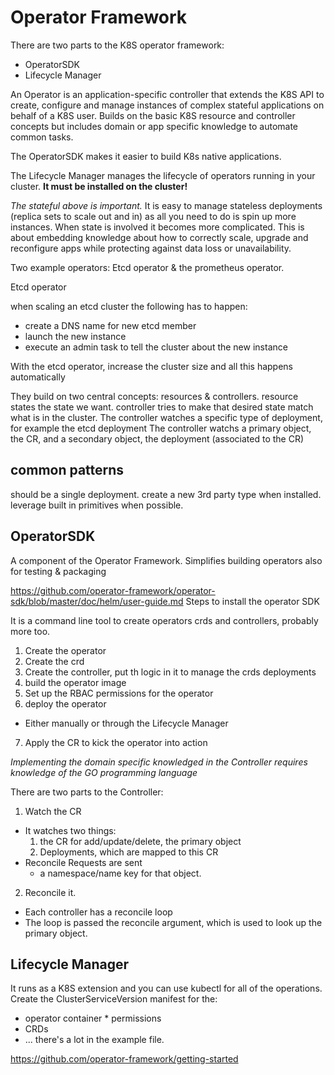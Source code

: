 # Operator Framework

There are two parts to the K8S operator framework:

* OperatorSDK
* Lifecycle Manager

An Operator is an application-specific controller that extends the K8S API to create, configure and manage instances of complex stateful applications on behalf of a K8S user.
Builds on the basic K8S resource and controller concepts but includes domain or app specific knowledge to automate common tasks.

The OperatorSDK makes it easier to build K8s native applications.

The Lifecycle Manager manages the lifecycle of operators running in your cluster.
**It must be installed on the cluster!**

*The stateful above is important.*
It is easy to manage stateless deployments (replica sets to scale out and in) as all you need to do is spin up more instances.
When state is involved it becomes more complicated.
This is about embedding knowledge about how to correctly scale, upgrade and reconfigure apps while protecting against data loss or unavailability.

Two example operators: Etcd operator & the prometheus operator.

Etcd operator

when scaling an etcd cluster the following has to happen:

* create a DNS name for new etcd member
* launch the new instance
* execute an admin task to tell the cluster about the new instance

With the etcd operator, increase the cluster size and all this happens automatically

They build on two central concepts: resources & controllers.
resource states the state we want.
controller tries to make that desired state match what is in the cluster.
  The controller watches a specific type of deployment, for example the etcd deployment
  The controller watchs a primary object, the CR, and a secondary object, the deployment (associated to the CR)

## common patterns

should be a single deployment.
create a new 3rd party type when installed.
leverage built in primitives when possible.

## OperatorSDK

A component of the Operator Framework.
Simplifies building operators
also for testing & packaging

https://github.com/operator-framework/operator-sdk/blob/master/doc/helm/user-guide.md
Steps to install the operator SDK

It is a command line tool to create operators crds and controllers, probably more too.

1. Create the operator
2. Create the crd
3. Create the controller, put th logic in it to manage the crds deployments
4. build the operator image
5. Set up the RBAC permissions for the operator
6. deploy the operator
  * Either manually or through the Lifecycle Manager
7. Apply the CR to kick the operator into action

*Implementing the domain specific knowledged in the Controller requires knowledge of the GO programming language*

There are two parts to the Controller:

1. Watch the CR
  * It watches two things:
    1. the CR for add/update/delete, the primary object
    2. Deployments, which are mapped to this CR
  * Reconcile Requests are sent
    * a namespace/name key for that object.
2. Reconcile it.
  * Each controller has a reconcile loop
  * The loop is passed the reconcile argument, which is used to look up the primary object.

## Lifecycle Manager

It runs as a K8S extension and you can use kubectl for all of the operations.
Create the ClusterServiceVersion manifest for the:
* operator container * permissions
* CRDs
* ... there's a lot in the example file.

https://github.com/operator-framework/getting-started
